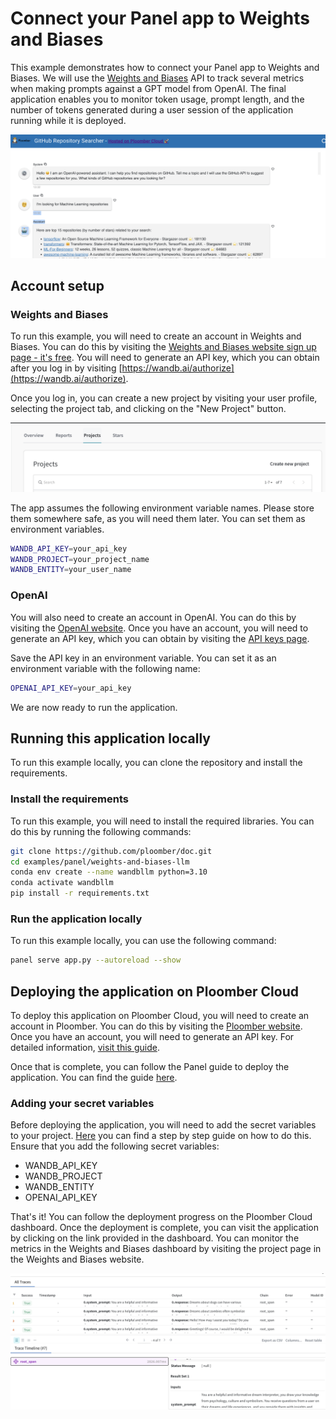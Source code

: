 # Connect your Panel app to Weights and Biases

This example demonstrates how to connect your Panel app to Weights and Biases. We will use the [Weights and Biases](https://www.wandb.com/) API to track several metrics when making prompts against a GPT model from OpenAI. The final application enables you to monitor token usage, prompt length, and the number of tokens generated during a user session of the application running while it is deployed. 

![](screenshot.png)

## Account setup

### Weights and Biases

To run this example, you will need to create an account in Weights and Biases. You can do this by visiting the [Weights and Biases website sign up page - it's free](https://wandb.ai/site/). You will need to generate an API key, which you can obtain after you log in by visiting [https://wandb.ai/authorize](https://wandb.ai/authorize). 

Once you log in, you can create a new project by visiting your user profile, selecting the project tab, and clicking on the "New Project" button. 

![](./images/new_project.png)

The app assumes the following environment variable names. Please store them somewhere safe, as you will need them later. You can set them as environment variables. 

```bash
WANDB_API_KEY=your_api_key
WANDB_PROJECT=your_project_name
WANDB_ENTITY=your_user_name
```

### OpenAI

You will also need to create an account in OpenAI. You can do this by visiting the [OpenAI website](https://platform.openai.com/account/). Once you have an account, you will need to generate an API key, which you can obtain by visiting the [API keys page](https://platform.openai.com/api-keys).

Save the API key in an environment variable. You can set it as an environment variable with the following name:

```bash
OPENAI_API_KEY=your_api_key
```

We are now ready to run the application.

## Running this application locally

To run this example locally, you can clone the repository and install the requirements.

### Install the requirements

To run this example, you will need to install the required libraries. You can do this by running the following commands:

```bash
git clone https://github.com/ploomber/doc.git
cd examples/panel/weights-and-biases-llm
conda env create --name wandbllm python=3.10
conda activate wandbllm
pip install -r requirements.txt
```

### Run the application locally

To run this example locally, you can use the following command:

```bash
panel serve app.py --autoreload --show
```

## Deploying the application on Ploomber Cloud 

To deploy this application on Ploomber Cloud, you will need to create an account in Ploomber. You can do this by visiting the [Ploomber website](https://www.platform.ploomber.io/). Once you have an account, you will need to generate an API key. For detailed information, [visit this guide](https://docs.cloud.ploomber.io/en/latest/quickstart/apikey.html).

Once that is complete, you can follow the Panel guide to deploy the application. You can find the guide [here](https://docs.cloud.ploomber.io/en/latest/apps/panel.html).

### Adding your secret variables

Before deploying the application, you will need to add the secret variables to your project. [Here](https://docs.cloud.ploomber.io/en/latest/user-guide/env-vars.html) you can find a step by step guide on how to do this. Ensure that you add the following secret variables:

- WANDB_API_KEY
- WANDB_PROJECT
- WANDB_ENTITY
- OPENAI_API_KEY

That's it! You can follow the deployment progress on the Ploomber Cloud dashboard. Once the deployment is complete, you can visit the application by clicking on the link provided in the dashboard. You can monitor the metrics in the Weights and Biases dashboard by visiting the project page in the Weights and Biases website.

![](./images/wandb.png)